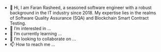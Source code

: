 - 👋 Hi, I am Faran Rasheed, a seasoned software engineer with a robust background in the IT industry since 2018. My expertise lies in the realms of Software Quality Assurance (SQA) and Blockchain Smart Contract Testing.
- 👀 I’m interested in ...
- 🌱 I’m currently learning ...
- 💞️ I’m looking to collaborate on ...
- 📫 How to reach me ...

<!---
FaranCinnova/FaranCinnova is a ✨ special ✨ repository because its `README.md` (this file) appears on your GitHub profile.
You can click the Preview link to take a look at your changes.
--->
